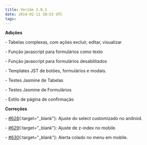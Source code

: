 ```yaml
---
title: Versão 2.0.1
date: 2014-02-11 18:53 UTC
tags:
---
```


**Adições**

\- Tabelas complexas, com ações excluir, editar, visualizar

\- Função javascript para formulários como texto

\- Função javascript para formulários desabilitados

\- Templates JST de botões, formulários e modais.

\- Testes Jasmine de Tabelas

\- Testes Jasmine de Formulários

\- Estilo de página de confirmação

**Correções**

\- [#628](https://github.com/locaweb/locawebstyle/pull/628){:target="_blank"}: Ajuste do select customizado no android.

\- [#629](https://github.com/locaweb/locawebstyle/pull/629){:target="_blank"}: Ajuste de z-index no mobile.

\- [#630](https://github.com/locaweb/locawebstyle/pull/630){:target="_blank"}: Alerta colado no menu em mobile.